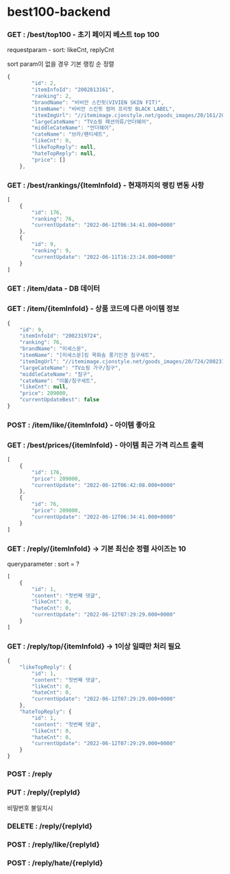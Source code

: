 # best100-backend
### GET : /best/top100 - 초기 페이지 베스트 top 100

requestparam - sort: likeCnt, replyCnt

sort param이 없을 경우 기본 랭킹 순 정렬

```jsx
{
        "id": 2,
        "itemInfoId": "2002813161",
        "ranking": 2,
        "brandName": "비비안 스킨핏(VIVIEN SKIN FIT)",
        "itemName": "비비안 스킨핏 썸머 프리핏 BLACK LABEL",
        "itemImgUrl": "//itemimage.cjonstyle.net/goods_images/20/161/2002813161L.jpg",
        "largeCateName": "TV쇼핑 패션의류/언더웨어",
        "middleCateName": "언더웨어",
        "cateName": "브라/팬티세트",
        "likeCnt": 0,
        "likeTopReply": null,
        "hateTopReply": null,
        "price": []
    },
```

### GET : /best/rankings/{ItemInfoId} - 현재까지의 랭킹 변동 사항

```jsx
[
    {
        "id": 176,
        "ranking": 76,
        "currentUpdate": "2022-06-12T06:34:41.000+0000"
    },
    {
        "id": 9,
        "ranking": 9,
        "currentUpdate": "2022-06-11T16:23:24.000+0000"
    }
]
```

### GET : /item/data - DB 데이터 

### GET : /item/{itemInfoId} - 상품 코드에 다른 아이템 정보

```jsx
{
    "id": 9,
    "itemInfoId": "2002319724",
    "ranking": 76,
    "brandName": "미세스문",
    "itemName": "[미세스문]킹 목화솜 풍기인견 침구세트",
    "itemImgUrl": "//itemimage.cjonstyle.net/goods_images/20/724/2002319724L.jpg",
    "largeCateName": "TV쇼핑 가구/침구",
    "middleCateName": "침구",
    "cateName": "이불/침구세트",
    "likeCnt": null,
    "price": 209000,
    "currentUpdateBest": false
}
```

### POST : /item/like/{itemInfoId} - 아이템 좋아요

### GET : /best/prices/{itemInfoId} - 아이템 최근 가격 리스트 출력

```jsx
[
    {
        "id": 176,
        "price": 209000,
        "currentUpdate": "2022-06-12T06:42:08.000+0000"
    },
    {
        "id": 76,
        "price": 209000,
        "currentUpdate": "2022-06-12T06:34:41.000+0000"
    }
]
```

### GET : /reply/{itemInfoId} → 기본 최신순 정렬 사이즈는 10

queryparameter : sort = ?

```jsx
[
    {
        "id": 1,
        "content": "첫번째 댓글",
        "likeCnt": 0,
        "hateCnt": 0,
        "currentUpdate": "2022-06-12T07:29:29.000+0000"
    }
]
```

### GET : /reply/top/{itemInfoId} → 1이상 일때만 처리 필요

```jsx
{
    "likeTopReply": {
        "id": 1,
        "content": "첫번째 댓글",
        "likeCnt": 0,
        "hateCnt": 0,
        "currentUpdate": "2022-06-12T07:29:29.000+0000"
    },
    "hateTopReply": {
        "id": 1,
        "content": "첫번째 댓글",
        "likeCnt": 0,
        "hateCnt": 0,
        "currentUpdate": "2022-06-12T07:29:29.000+0000"
    }
}
```

### POST : /reply



### PUT : /reply/{replyId}


비밀번호 불일치시


### DELETE : /reply/{replyId}

### POST : /reply/like/{replyId}

### POST : /reply/hate/{replyId}
